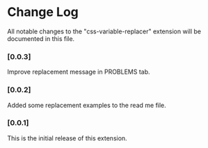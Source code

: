 # Change Log
All notable changes to the "css-variable-replacer" extension will be documented in this file.

### [0.0.3]

Improve replacement message in PROBLEMS tab.

### [0.0.2]

Added some replacement examples to the read me file.

### [0.0.1]

This is the initial release of this extension.
